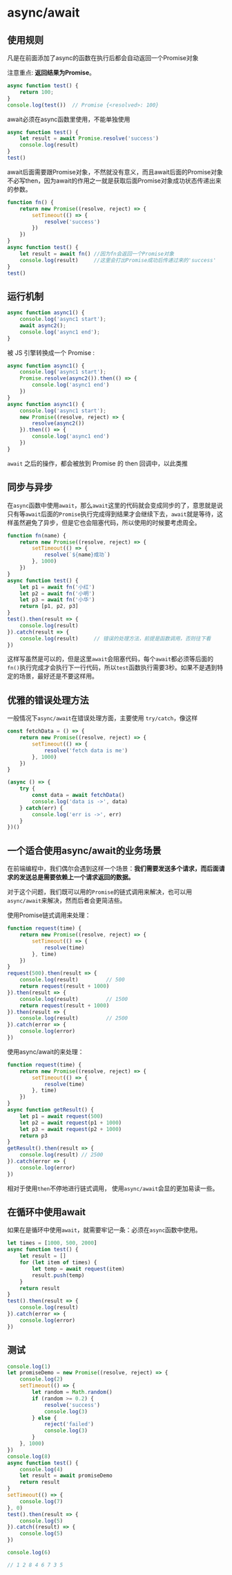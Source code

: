 # async/await

## 使用规则

凡是在前面添加了async的函数在执行后都会自动返回一个Promise对象

注意重点: **返回结果为Promise**。

```js
async function test() { 
    return 100; 
}
console.log(test())  // Promise {<resolved>: 100}
```
await必须在async函数里使用，不能单独使用

```js
async function test() {
    let result = await Promise.resolve('success')
    console.log(result)
}
test()
```

await后面需要跟Promise对象，不然就没有意义，而且await后面的Promise对象不必写then，因为await的作用之一就是获取后面Promise对象成功状态传递出来的参数。

```js
function fn() {
    return new Promise((resolve, reject) => {
        setTimeout(() => {
            resolve('success')
        })
    })
}
async function test() {
    let result = await fn() //因为fn会返回一个Promise对象
    console.log(result)     //这里会打出Promise成功后传递过来的'success'
}
test()
```

## 运行机制

```js
async function async1() {
    console.log('async1 start');
    await async2();
    console.log('async1 end');
}
```

被 JS 引擎转换成一个 Promise :

```js
async function async1() {
    console.log('async1 start');
    Promise.resolve(async2()).then(() => {
        console.log('async1 end')
    })
}
async function async1() {
    console.log('async1 start');
    new Promise((resolve, reject) => {
        resolve(async2())
    }).then(() => {
        console.log('async1 end')
    })
}
```

`await` 之后的操作，都会被放到 Promise 的 then 回调中，以此类推

## 同步与异步

在`async`函数中使用`await`，那么`await`这里的代码就会变成同步的了，意思就是说只有等`await`后面的`Promise`执行完成得到结果才会继续下去，`await`就是等待，这样虽然避免了异步，但是它也会阻塞代码，所以使用的时候要考虑周全。

```js
function fn(name) {
    return new Promise((resolve, reject) => {
        setTimeout(() => {
            resolve(`${name}成功`)
        }, 1000)
    })
}
async function test() {
    let p1 = await fn('小红')
    let p2 = await fn('小明')
    let p3 = await fn('小华')
    return [p1, p2, p3]
}
test().then(result => {
    console.log(result)
}).catch(result => {
    console.log(result)     // 错误的处理方法，前提是函数调用，否则往下看
})
```
这样写虽然是可以的，但是这里`await`会阻塞代码，每个`await`都必须等后面的`fn()`执行完成才会执行下一行代码，所以`test`函数执行需要3秒。如果不是遇到特定的场景，最好还是不要这样用。


## 优雅的错误处理方法

一般情况下`async/await`在错误处理方面，主要使用 `try/catch`，像这样

```js
const fetchData = () => {
    return new Promise((resolve, reject) => {
        setTimeout(() => {
            resolve('fetch data is me')
        }, 1000)
    })
}

(async () => {
    try {
        const data = await fetchData()
        console.log('data is ->', data)
    } catch(err) {
        console.log('err is ->', err)
    }
})()

```

## 一个适合使用async/await的业务场景

在前端编程中，我们偶尔会遇到这样一个场景：**我们需要发送多个请求，而后面请求的发送总是需要依赖上一个请求返回的数据。**

对于这个问题，我们既可以用的`Promise`的链式调用来解决，也可以用`async/await`来解决，然而后者会更简洁些。

使用Promise链式调用来处理：

```js
function request(time) {
    return new Promise((resolve, reject) => {
        setTimeout(() => {
            resolve(time)
        }, time)
    })
}
request(500).then(result => {
    console.log(result)         // 500
    return request(result + 1000)
}).then(result => { 
    console.log(result)         // 1500
    return request(result + 1000)
}).then(result => {
    console.log(result)         // 2500
}).catch(error => {
    console.log(error)
})
```

使用async/await的来处理：

```js
function request(time) {
    return new Promise((resolve, reject) => {
        setTimeout(() => {
            resolve(time)
        }, time)
    })
}
async function getResult() {
    let p1 = await request(500)
    let p2 = await request(p1 + 1000)
    let p3 = await request(p2 + 1000)
    return p3
}
getResult().then(result => {
    console.log(result) // 2500
}).catch(error => {
    console.log(error)
})
```

相对于使用`then`不停地进行链式调用， 使用`async/await`会显的更加易读一些。

## 在循环中使用await

如果在是循环中使用`await`，就需要牢记一条：必须在`async`函数中使用。

```js
let times = [1000, 500, 2000]
async function test() {
    let result = []
    for (let item of times) {
        let temp = await request(item)
        result.push(temp)
    }
    return result
}
test().then(result => {
    console.log(result)
}).catch(error => {
    console.log(error)
})
```

## 测试
```js
console.log(1)
let promiseDemo = new Promise((resolve, reject) => {
    console.log(2)
    setTimeout(() => {
        let random = Math.random()
        if (random >= 0.2) {
            resolve('success')
            console.log(3)
        } else {
            reject('failed')
            console.log(3)
        }   
    }, 1000)
})
console.log(8)
async function test() {
    console.log(4)
    let result = await promiseDemo
    return result
}
setTimeout(() => {
    console.log(7)
}, 0)
test().then(result => {
    console.log(5)
}).catch((result) => {
    console.log(5)
})

console.log(6)

// 1 2 8 4 6 7 3 5
```